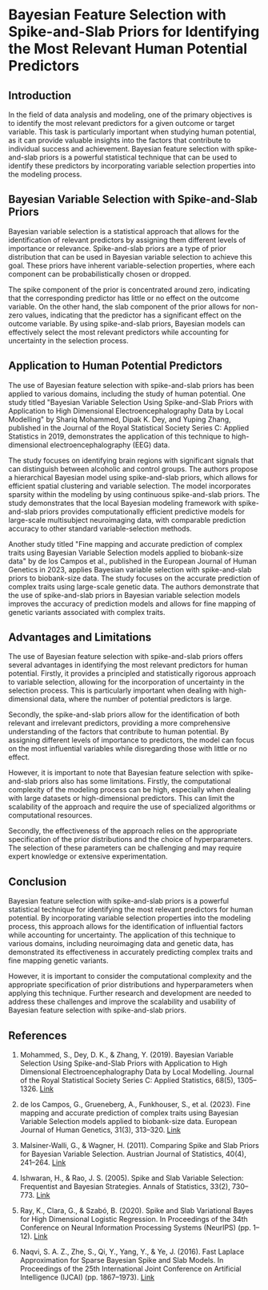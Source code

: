 # Bayesian Feature Selection with Spike-and-Slab Priors for Identifying the Most Relevant Human Potential Predictors

## Introduction

In the field of data analysis and modeling, one of the primary objectives is to identify the most relevant predictors for a given outcome or target variable. This task is particularly important when studying human potential, as it can provide valuable insights into the factors that contribute to individual success and achievement. Bayesian feature selection with spike-and-slab priors is a powerful statistical technique that can be used to identify these predictors by incorporating variable selection properties into the modeling process.

## Bayesian Variable Selection with Spike-and-Slab Priors

Bayesian variable selection is a statistical approach that allows for the identification of relevant predictors by assigning them different levels of importance or relevance. Spike-and-slab priors are a type of prior distribution that can be used in Bayesian variable selection to achieve this goal. These priors have inherent variable-selection properties, where each component can be probabilistically chosen or dropped.

The spike component of the prior is concentrated around zero, indicating that the corresponding predictor has little or no effect on the outcome variable. On the other hand, the slab component of the prior allows for non-zero values, indicating that the predictor has a significant effect on the outcome variable. By using spike-and-slab priors, Bayesian models can effectively select the most relevant predictors while accounting for uncertainty in the selection process.

## Application to Human Potential Predictors

The use of Bayesian feature selection with spike-and-slab priors has been applied to various domains, including the study of human potential. One study titled "Bayesian Variable Selection Using Spike-and-Slab Priors with Application to High Dimensional Electroencephalography Data by Local Modelling" by Shariq Mohammed, Dipak K. Dey, and Yuping Zhang, published in the Journal of the Royal Statistical Society Series C: Applied Statistics in 2019, demonstrates the application of this technique to high-dimensional electroencephalography (EEG) data.

The study focuses on identifying brain regions with significant signals that can distinguish between alcoholic and control groups. The authors propose a hierarchical Bayesian model using spike-and-slab priors, which allows for efficient spatial clustering and variable selection. The model incorporates sparsity within the modeling by using continuous spike-and-slab priors. The study demonstrates that the local Bayesian modeling framework with spike-and-slab priors provides computationally efficient predictive models for large-scale multisubject neuroimaging data, with comparable prediction accuracy to other standard variable-selection methods.

Another study titled "Fine mapping and accurate prediction of complex traits using Bayesian Variable Selection models applied to biobank-size data" by de los Campos et al., published in the European Journal of Human Genetics in 2023, applies Bayesian variable selection with spike-and-slab priors to biobank-size data. The study focuses on the accurate prediction of complex traits using large-scale genetic data. The authors demonstrate that the use of spike-and-slab priors in Bayesian variable selection models improves the accuracy of prediction models and allows for fine mapping of genetic variants associated with complex traits.

## Advantages and Limitations

The use of Bayesian feature selection with spike-and-slab priors offers several advantages in identifying the most relevant predictors for human potential. Firstly, it provides a principled and statistically rigorous approach to variable selection, allowing for the incorporation of uncertainty in the selection process. This is particularly important when dealing with high-dimensional data, where the number of potential predictors is large.

Secondly, the spike-and-slab priors allow for the identification of both relevant and irrelevant predictors, providing a more comprehensive understanding of the factors that contribute to human potential. By assigning different levels of importance to predictors, the model can focus on the most influential variables while disregarding those with little or no effect.

However, it is important to note that Bayesian feature selection with spike-and-slab priors also has some limitations. Firstly, the computational complexity of the modeling process can be high, especially when dealing with large datasets or high-dimensional predictors. This can limit the scalability of the approach and require the use of specialized algorithms or computational resources.

Secondly, the effectiveness of the approach relies on the appropriate specification of the prior distributions and the choice of hyperparameters. The selection of these parameters can be challenging and may require expert knowledge or extensive experimentation.

## Conclusion

Bayesian feature selection with spike-and-slab priors is a powerful statistical technique for identifying the most relevant predictors for human potential. By incorporating variable selection properties into the modeling process, this approach allows for the identification of influential factors while accounting for uncertainty. The application of this technique to various domains, including neuroimaging data and genetic data, has demonstrated its effectiveness in accurately predicting complex traits and fine mapping genetic variants.

However, it is important to consider the computational complexity and the appropriate specification of prior distributions and hyperparameters when applying this technique. Further research and development are needed to address these challenges and improve the scalability and usability of Bayesian feature selection with spike-and-slab priors.

## References

1. Mohammed, S., Dey, D. K., & Zhang, Y. (2019). Bayesian Variable Selection Using Spike-and-Slab Priors with Application to High Dimensional Electroencephalography Data by Local Modelling. Journal of the Royal Statistical Society Series C: Applied Statistics, 68(5), 1305–1326. [Link](https://academic.oup.com/jrsssc/article/68/5/1305/7058603)

2. de los Campos, G., Grueneberg, A., Funkhouser, S., et al. (2023). Fine mapping and accurate prediction of complex traits using Bayesian Variable Selection models applied to biobank-size data. European Journal of Human Genetics, 31(3), 313–320. [Link](https://www.nature.com/articles/s41431-022-01135-5)

3. Malsiner-Walli, G., & Wagner, H. (2011). Comparing Spike and Slab Priors for Bayesian Variable Selection. Austrian Journal of Statistics, 40(4), 241–264. [Link](https://www.stat.tugraz.at/AJS/ausg114/114Malsiner-Walli.pdf)

4. Ishwaran, H., & Rao, J. S. (2005). Spike and Slab Variable Selection: Frequentist and Bayesian Strategies. Annals of Statistics, 33(2), 730–773. [Link](https://people.eecs.berkeley.edu/~jordan/courses/260-spring10/other-readings/ishwaran-rao.pdf)

5. Ray, K., Clara, G., & Szabó, B. (2020). Spike and Slab Variational Bayes for High Dimensional Logistic Regression. In Proceedings of the 34th Conference on Neural Information Processing Systems (NeurIPS) (pp. 1–12). [Link](https://proceedings.neurips.cc/paper_files/paper/2020/file/a5bad363fc47f424ddf5091c8471480a-Paper.pdf)

6. Naqvi, S. A. Z., Zhe, S., Qi, Y., Yang, Y., & Ye, J. (2016). Fast Laplace Approximation for Sparse Bayesian Spike and Slab Models. In Proceedings of the 25th International Joint Conference on Artificial Intelligence (IJCAI) (pp. 1867–1973). [Link](https://users.cs.utah.edu/~zhe/pdf/OLSS.pdf)